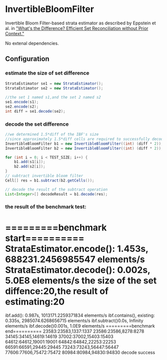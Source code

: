 # InvertibleBloomFilter
Invertible Bloom Filter-based strata estimator as described by Eppstein et al. in ["What's the Difference? Efficient Set Reconciliation without Prior Context."](https://www.ics.uci.edu/~eppstein/pubs/EppGooUye-SIGCOMM-11.pdf)

No extenal dependencies.

Configuration
----------------

### estimate the size of set difference
```Java
StrataEstimator se1 = new StrataEstimator();
StrataEstimator se2 = new StrataEstimator();
		
//the set 1 named s1,and the set 2 named s2
se1.encode(s1);
se2.encode(s2);
int diff = se1.decode(se2);
```
### decode the set difference
```Java
//we determined 1.5*diff of the IBF's size
//since approximately 1.5*diff cells are required to successfully decode the IBF.
InvertibleBloomFilter b1 = new InvertibleBloomFilter((int) (diff * 2));//or 1.5*diff
InvertibleBloomFilter b2 = new InvertibleBloomFilter((int) (diff * 2));

for (int i = 0; i < TEST_SIZE; i++) {
	b1.add(s1[i]);
	b2.add(s2[i]);
}
// subtract invertible bloom filter
Cell[] res = b1.subtract(b2.getCells());

// decode the result of the subtract operation
List<Integer>[] decodeResult = b1.decode(res);
```

### the result of the benchmark test:
###
=========benchmark start==========
StrataEstimator.encode(): 1.453s, 688231.2456985547 elements/s
StrataEstimator.decode(): 0.002s, 5.0E8 elements/s
the size of the set diffence:20,the result of estimating:20
==========
ibf.add(): 0.987s, 1013171.2259371834 elements/s
ibf.contains(), existing: 0.335s, 2985074.6268656715 elements/s
ibf.subtract()0.0s, Infinity elements/s
ibf.decode()0.001s, 1.0E9 elements/s
=========benchmark end==========
23583:23583,1337:1337
23586:23586,8278:8278
34145:34145,14619:14619
37002:37002,15403:15403
64612:64612,19001:19001
64842:64842,22253:22253
66591:66591,29445:29445
73243:73243,56447:56447
77606:77606,75472:75472
80984:80984,94830:94830
decode success
